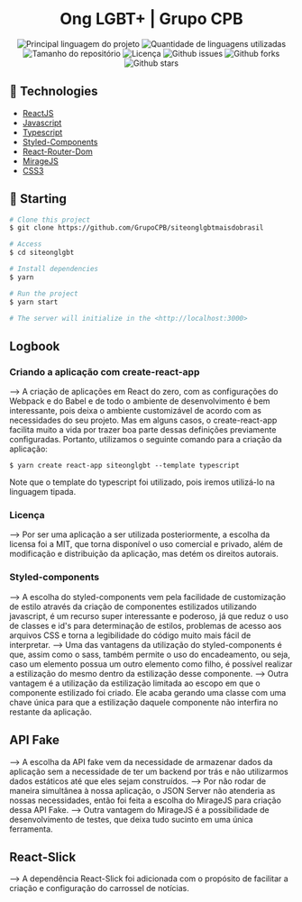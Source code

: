 <div align="center" id="top"> 
  &#xa0;
</div>

<h1 align="center">Ong LGBT+ | Grupo CPB</h1>

<p align="center">
  <img alt="Principal linguagem do projeto" src="https://img.shields.io/github/languages/top/GrupoCPB/siteonglgbtmaisdobrasil?color=56BEB8">

  <img alt="Quantidade de linguagens utilizadas" src="https://img.shields.io/github/languages/count/GrupoCPB/siteonglgbtmaisdobrasil?color=56BEB8">

  <img alt="Tamanho do repositório" src="https://img.shields.io/github/repo-size/GrupoCPB/siteonglgbtmaisdobrasil?color=56BEB8">

  <img alt="Licença" src="https://img.shields.io/github/license/GrupoCPB/siteonglgbtmaisdobrasil?color=56BEB8">

  <img alt="Github issues" src="https://img.shields.io/github/issuesGrupoCPB/siteonglgbtmaisdobrasil?color=56BEB8" />

  <img alt="Github forks" src="https://img.shields.io/github/forks/GrupoCPB/siteonglgbtmaisdobrasil?color=56BEB8" />

  <img alt="Github stars" src="https://img.shields.io/github/stars/GrupoCPB/siteonglgbtmaisdobrasil?color=56BEB8" />

## :rocket: Technologies ##

- [ReactJS](https://pt-br.reactjs.org/)
- [Javascript](https://developer.mozilla.org/pt-BR/docs/Web/JavaScript)
- [Typescript](https://www.typescriptlang.org/)
- [Styled-Components](https://styled-components.com/)
- [React-Router-Dom](https://reactrouter.com)
- [MirageJS](https://miragejs.com/)
- [CSS3](https://www.w3schools.com/css/)

## :checkered_flag: Starting ##

```bash
# Clone this project
$ git clone https://github.com/GrupoCPB/siteonglgbtmaisdobrasil

# Access
$ cd siteonglgbt

# Install dependencies
$ yarn

# Run the project
$ yarn start

# The server will initialize in the <http://localhost:3000>
```

## Logbook

### Criando a aplicação com create-react-app

--> A criação de aplicações em React do zero, com as configurações do Webpack e do Babel e de todo o ambiente de desenvolvimento é bem interessante, pois deixa o ambiente customizável de acordo com as necessidades do seu projeto. Mas em alguns casos, o create-react-app facilita muito a vida por trazer boa parte dessas definições previamente configuradas. Portanto, utilizamos o seguinte comando para a criação da aplicação:

```
$ yarn create react-app siteonglgbt --template typescript 
```

Note que o template do typescript foi utilizado, pois iremos utilizá-lo na linguagem tipada.

### Licença

--> Por ser uma aplicação a ser utilizada posteriormente, a escolha da licensa foi a MIT, que torna disponível o uso comercial e privado, além de modificação e distribuição da aplicação, mas detém os direitos autorais.

### Styled-components

--> A escolha do styled-components vem pela facilidade de customização de estilo através da criação de componentes estilizados utilizando javascript, é um recurso super interessante e poderoso, já que reduz o uso de classes e id's para determinação de estilos, problemas de acesso aos arquivos CSS e torna a legibilidade do código muito mais fácil de interpretar.
--> Uma das vantagens da utilização do styled-components é que, assim como o sass, também permite o uso do encadeamento, ou seja, caso um elemento possua um outro elemento como filho, é possível realizar a estilização do mesmo dentro da estilização desse componente.
--> Outra vantagem é a utilização da estilização limitada ao escopo em que o componente estilizado foi criado. Ele acaba gerando uma classe com uma chave única para que a estilização daquele componente não interfira no restante da aplicação.

## API Fake

--> A escolha da API fake vem da necessidade de armazenar dados da aplicação sem a necessidade de ter um backend por trás e não utilizarmos dados estáticos até que eles sejam construídos.
--> Por não rodar de maneira simultânea à nossa aplicação, o JSON Server não atenderia as nossas necessidades, então foi feita a escolha do MirageJS para criação dessa API Fake.
--> Outra vantagem do MirageJS é a possibilidade de desenvolvimento de testes, que deixa tudo sucinto em uma única ferramenta.

## React-Slick

--> A dependência React-Slick foi adicionada com o propósito de facilitar a criação e configuração do carrossel de notícias.
